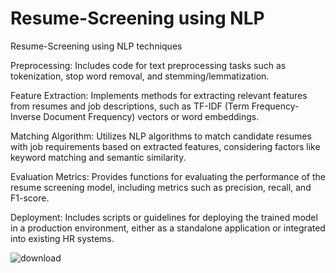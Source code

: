 # Resume-Screening using NLP
Resume-Screening using NLP techniques 


Preprocessing: Includes code for text preprocessing tasks such as tokenization, stop word removal, and stemming/lemmatization.

Feature Extraction: Implements methods for extracting relevant features from resumes and job descriptions, such as TF-IDF (Term Frequency-Inverse Document Frequency) vectors or word embeddings.

Matching Algorithm: Utilizes NLP algorithms to match candidate resumes with job requirements based on extracted features, considering factors like keyword matching and semantic similarity.

Evaluation Metrics: Provides functions for evaluating the performance of the resume screening model, including metrics such as precision, recall, and F1-score.

Deployment: Includes scripts or guidelines for deploying the trained model in a production environment, either as a standalone application or integrated into existing HR systems.


![download](https://github.com/PrashantC-9895/Resume-Screening-/assets/143035523/0115a6e3-ab5c-496c-9dba-7133aa0f94d7)
